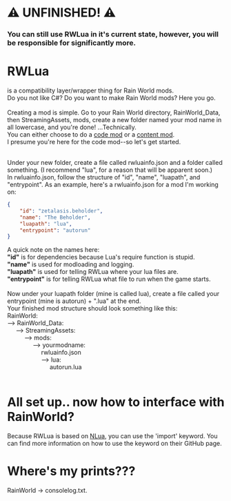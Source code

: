# ⚠️ UNFINISHED! ⚠️
### You can still use RWLua in it's current state, however, you will be responsible for significantly more.

# RWLua
is a compatibility layer/wrapper thing for Rain World mods.<br>
Do you not like C#? Do you want to make Rain World mods? Here you go.<br>
<br>
Creating a mod is simple. Go to your Rain World directory, RainWorld_Data, then StreamingAssets, mods, create a new folder named your mod name in all lowercase, and you're done! ...Technically.<br>
You can either choose to do a [code mod](https://rainworldmodding.miraheze.org/wiki/Category:Code_Mods) or a [content mod](https://rainworldmodding.miraheze.org/wiki/Category:Content_Mods).<br>
I presume you're here for the code mod--so let's get started.<br><br>

Under your new folder, create a file called rwluainfo.json and a folder called something. (I recommend "lua", for a reason that will be apparent soon.)<br>
In rwluainfo.json, follow the structure of "id", "name", "luapath", and "entrypoint". As an example, here's a rwluainfo.json for a mod I'm working on:
```json
{
    "id": "zetalasis.beholder",
    "name": "The Beholder",
    "luapath": "lua",
    "entrypoint": "autorun"
}
```
A quick note on the names here:
<br>**"id"** is for dependencies because Lua's require function is stupid.
<br>**"name"** is used for modloading and logging.
<br>**"luapath"** is used for telling RWLua where your lua files are.
<br>**"entrypoint"** is for telling RWLua what file to run when the game starts.
<br>
<br>Now under your luapath folder (mine is called lua), create a file called your entrypoint (mine is autorun) + ".lua" at the end.<br>
Your finished mod structure should look something like this:<br>
RainWorld:<br>
--> RainWorld_Data:<br>
&nbsp;&nbsp;&nbsp;&nbsp;&nbsp;--> StreamingAssets:<br>
&nbsp;&nbsp;&nbsp;&nbsp;&nbsp;&nbsp;&nbsp;&nbsp;&nbsp;&nbsp;--> mods:<br>
&nbsp;&nbsp;&nbsp;&nbsp;&nbsp;&nbsp;&nbsp;&nbsp;&nbsp;&nbsp;&nbsp;&nbsp;&nbsp;&nbsp;&nbsp;--> yourmodname:<br>
&nbsp;&nbsp;&nbsp;&nbsp;&nbsp;&nbsp;&nbsp;&nbsp;&nbsp;&nbsp;&nbsp;&nbsp;&nbsp;&nbsp;&nbsp;&nbsp;&nbsp;&nbsp;&nbsp;&nbsp;rwluainfo.json<br>
&nbsp;&nbsp;&nbsp;&nbsp;&nbsp;&nbsp;&nbsp;&nbsp;&nbsp;&nbsp;&nbsp;&nbsp;&nbsp;&nbsp;&nbsp;&nbsp;&nbsp;&nbsp;&nbsp;&nbsp;--> lua:<br>
&nbsp;&nbsp;&nbsp;&nbsp;&nbsp;&nbsp;&nbsp;&nbsp;&nbsp;&nbsp;&nbsp;&nbsp;&nbsp;&nbsp;&nbsp;&nbsp;&nbsp;&nbsp;&nbsp;&nbsp;&nbsp;&nbsp;&nbsp;&nbsp;&nbsp;autorun.lua<br><br>

# All set up.. now how to interface with RainWorld?
Because RWLua is based on [NLua](https://github.com/NLua/NLua), you can use the 'import' keyword. You can find more information on how to use the keyword on their GitHub page.

# Where's my prints???
RainWorld -> consolelog.txt.
